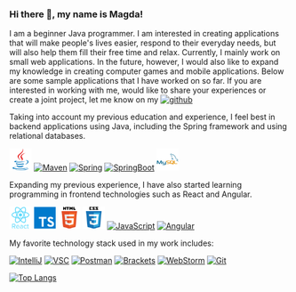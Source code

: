 ### Hi there 👋, my name is Magda!
I am a beginner Java programmer. I am interested in creating applications that will make people's lives easier, respond to their everyday needs, but will also help them fill their free time and relax. Currently, I mainly work on small web applications. In the future, however, I would also like to expand my knowledge in creating computer games and mobile applications. Below are some sample applications that I have worked on so far. If you are interested in working with me, would like to share your experiences or create a joint project, let me know on my   [<img src='https://camo.githubusercontent.com/09b81c6eafb17bb6b067e393015ac666e6ff6ef844261aa13469218127358656/68747470733a2f2f636f6e74656e742e6c696e6b6564696e2e636f6d2f636f6e74656e742f64616d2f6d652f627573696e6573732f656e2d75732f616d702f6272616e642d736974652f76322f62672f4c492d4c6f676f2e7376672e6f726967696e616c2e737667' alt='github' height='20'>](https://www.linkedin.com/in/magdalena-kiewra-lema%C5%84ska/)  

Taking into account my previous education and experience, I feel best in backend applications using Java, including the Spring framework and using relational databases.

[<img src='https://raw.githubusercontent.com/devicons/devicon/master/icons/java/java-original.svg' alt='Java' height='40'>](https://raw.githubusercontent.com/devicons/devicon/master/icons/java/java-original.svg) 
[<img src='https://user-images.githubusercontent.com/25181517/117207242-07d5a700-adf4-11eb-975e-be04e62b984b.png' alt='Maven' height='40'>](https://user-images.githubusercontent.com/25181517/117207242-07d5a700-adf4-11eb-975e-be04e62b984b.png) 
[<img src='https://camo.githubusercontent.com/4545b55c7771bbd175235c80b518dcbbf2f6ee0b984a51ad9363cba8cb70e67c/68747470733a2f2f7777772e766563746f726c6f676f2e7a6f6e652f6c6f676f732f737072696e67696f2f737072696e67696f2d69636f6e2e737667' alt='Spring' height='40'>](https://camo.githubusercontent.com/4545b55c7771bbd175235c80b518dcbbf2f6ee0b984a51ad9363cba8cb70e67c/68747470733a2f2f7777772e766563746f726c6f676f2e7a6f6e652f6c6f676f732f737072696e67696f2f737072696e67696f2d69636f6e2e737667) 
[<img src='https://user-images.githubusercontent.com/25181517/183891303-41f257f8-6b3d-487c-aa56-c497b880d0fb.png' alt='SpringBoot' height='40'>](https://user-images.githubusercontent.com/25181517/183891303-41f257f8-6b3d-487c-aa56-c497b880d0fb.png) 
[<img src='https://raw.githubusercontent.com/devicons/devicon/master/icons/mysql/mysql-original-wordmark.svg' alt='MySQL' height='40'>](https://raw.githubusercontent.com/devicons/devicon/master/icons/mysql/mysql-original-wordmark.svg) 

Expanding my previous experience, I have also started learning programming in frontend technologies such as React and Angular.

[<img src='https://raw.githubusercontent.com/devicons/devicon/master/icons/react/react-original-wordmark.svg' alt='React' height='40'>](https://raw.githubusercontent.com/devicons/devicon/master/icons/react/react-original-wordmark.svg) 
[<img src='https://raw.githubusercontent.com/devicons/devicon/master/icons/typescript/typescript-original.svg' alt='TypeScript' height='40'>](https://raw.githubusercontent.com/devicons/devicon/master/icons/typescript/typescript-original.svg) 
[<img src='https://raw.githubusercontent.com/devicons/devicon/master/icons/html5/html5-original-wordmark.svg' alt='HTML5' height='40'>](https://raw.githubusercontent.com/devicons/devicon/master/icons/html5/html5-original-wordmark.svg) 
[<img src='https://raw.githubusercontent.com/devicons/devicon/master/icons/css3/css3-original-wordmark.svg' alt='CSS3' height='40'>](https://raw.githubusercontent.com/devicons/devicon/master/icons/css3/css3-original-wordmark.svg) 
[<img src='https://cdn.jsdelivr.net/gh/devicons/devicon/icons/javascript/javascript-original.svg' alt='JavaScript' height='40'>](https://cdn.jsdelivr.net/gh/devicons/devicon/icons/javascript/javascript-original.svg) 
[<img src='https://cdn.jsdelivr.net/gh/devicons/devicon/icons/angularjs/angularjs-original.svg' alt='Angular' height='40'>](https://cdn.jsdelivr.net/gh/devicons/devicon/icons/angularjs/angularjs-original.svg) 

My favorite technology stack used in my work includes:

[<img src='https://user-images.githubusercontent.com/25181517/192108890-200809d1-439c-4e23-90d3-b090cf9a4eea.png' alt='IntelliJ' height='40'>](https://user-images.githubusercontent.com/25181517/192108890-200809d1-439c-4e23-90d3-b090cf9a4eea.png) 
[<img src='https://user-images.githubusercontent.com/25181517/192108891-d86b6220-e232-423a-bf5f-90903e6887c3.png' alt='VSC' height='40'>](https://user-images.githubusercontent.com/25181517/192108891-d86b6220-e232-423a-bf5f-90903e6887c3.png) 
[<img src='https://camo.githubusercontent.com/93b32389bf746009ca2370de7fe06c3b5146f4c99d99df65994f9ced0ba41685/68747470733a2f2f7777772e766563746f726c6f676f2e7a6f6e652f6c6f676f732f676574706f73746d616e2f676574706f73746d616e2d69636f6e2e737667' alt='Postman' height='40'>](https://camo.githubusercontent.com/93b32389bf746009ca2370de7fe06c3b5146f4c99d99df65994f9ced0ba41685/68747470733a2f2f7777772e766563746f726c6f676f2e7a6f6e652f6c6f676f732f676574706f73746d616e2f676574706f73746d616e2d69636f6e2e737667) 
[<img src='https://brackets.io/img/brackets.svg' alt='Brackets' height='40'>](https://brackets.io/img/brackets.svg) 
[<img src='https://cdn.jsdelivr.net/gh/devicons/devicon/icons/webstorm/webstorm-original.svg' alt='WebStorm' height='40'>](https://cdn.jsdelivr.net/gh/devicons/devicon/icons/webstorm/webstorm-original.svg) 
[<img src='https://camo.githubusercontent.com/fbfcb9e3dc648adc93bef37c718db16c52f617ad055a26de6dc3c21865c3321d/68747470733a2f2f7777772e766563746f726c6f676f2e7a6f6e652f6c6f676f732f6769742d73636d2f6769742d73636d2d69636f6e2e737667' alt='Git' height='40'>](https://camo.githubusercontent.com/fbfcb9e3dc648adc93bef37c718db16c52f617ad055a26de6dc3c21865c3321d/68747470733a2f2f7777772e766563746f726c6f676f2e7a6f6e652f6c6f676f732f6769742d73636d2f6769742d73636d2d69636f6e2e737667) 

[![Top Langs](https://github-readme-stats.vercel.app/api/top-langs/?username=magdalenakiewralemanska)](https://github.com/anuraghazra/github-readme-stats)

